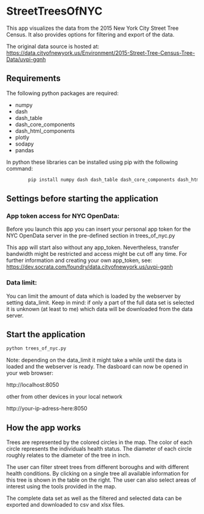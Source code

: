 # StreetTreesOfNYC

This app visualizes the data from the 2015 New York City Street Tree Census. It also
provides options for filtering and export of the data.

The original data source is hosted at:
https://data.cityofnewyork.us/Environment/2015-Street-Tree-Census-Tree-Data/uvpi-gqnh

## Requirements

The following python packages are required:
 - numpy 
 - dash 
 - dash_table
 - dash_core_components 
 - dash_html_components
 - plotly 
 - sodapy 
 - pandas
 
In python these libraries can be installed using pip with the following command:
 
```python
        pip install numpy dash dash_table dash_core_components dash_html_components plotly sodapy pandas
```


## Settings before starting the application

### App token access for NYC OpenData:

Before you launch this app you can insert your personal app token for the NYC
OpenData server in the pre-defined section in trees_of_nyc.py

This app will start also without any app_token. Nevertheless, transfer bandwidth
might be restricted and access might be cut off any time. For further information
and creating your own app_token, see:
https://dev.socrata.com/foundry/data.cityofnewyork.us/uvpi-gqnh

### Data limit:

You can limit the amount of data which is loaded by the webserver by setting
data_limit. Keep in mind: if only a part of the full data set is selected it
is unknown (at least to me) which data will be downloaded from the data
server.


## Start the application 

```python
python trees_of_nyc.py
```

Note: depending on the data_limit it might take a while until the data is loaded 
and the webserver is ready. The dasboard can now be opened in your web browser:

http://localhost:8050

other from other devices in your local network

http://your-ip-adress-here:8050


## How the app works

Trees are represented by the colored circles in the map. The color of each
circle represents the individuals health status. The diameter of each circle
roughly relates to the diameter of the tree in inch. 

The user can filter street trees from different boroughs and with different health
conditions. By clicking on a single tree all available information for this tree
is shown in the table on the right. The user can also select areas of interest
using the tools provided in the map.

The complete data set as well as the filtered and selected data can be exported and 
downloaded to csv and xlsx files.

